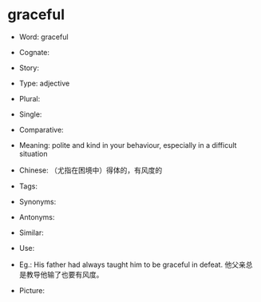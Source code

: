 # graceful

- Word: graceful
- Cognate: 
- Story: 

- Type: adjective
- Plural: 
- Single: 
- Comparative: 
- Meaning: polite and kind in your behaviour, especially in a difficult situation
- Chinese: （尤指在困境中）得体的，有风度的
- Tags: 
- Synonyms: 
- Antonyms: 
- Similar: 
- Use: 
- Eg.: His father had always taught him to be graceful in defeat. 他父亲总是教导他输了也要有风度。
- Picture: 

